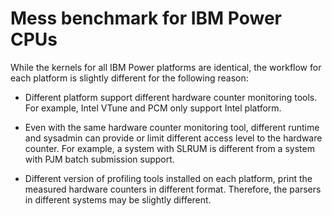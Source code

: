 # Mess benchmark for IBM Power CPUs 

While the kernels for all IBM Power platforms are identical, the workflow for each platform is slightly different for the following reason:

- Different platform support different hardware counter monitoring tools. For example, Intel VTune and PCM only support Intel platform.

- Even with the same hardware counter monitoring tool, different runtime and sysadmin can provide or limit different access level to the hardware counter. For example, a system with SLRUM is different from a system with PJM batch submission support.  

- Different version of profiling tools installed on each platform, print the measured hardware counters in different format. Therefore, the parsers in different systems may be slightly different.  
